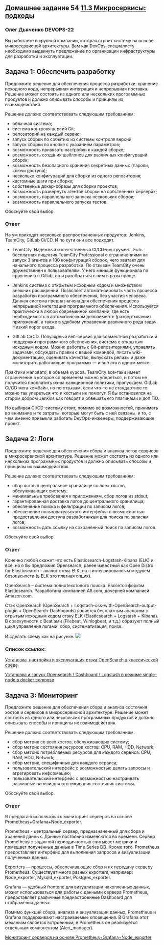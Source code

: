 ## Домашнее задание 54 [11.3 Микросервисы: подходы](https://github.com/netology-code/micros-homeworks/blob/main/11-microservices-03-approaches.md)

### Олег Дьяченко DEVOPS-22

Вы работаете в крупной компании, которая строит систему на основе микросервисной архитектуры.
Вам как DevOps-специалисту необходимо выдвинуть предложение по организации инфраструктуры для разработки и эксплуатации.

## Задача 1: Обеспечить разработку

Предложите решение для обеспечения процесса разработки: хранение исходного кода, непрерывная интеграция и непрерывная поставка. 
Решение может состоять из одного или нескольких программных продуктов и должно описывать способы и принципы их взаимодействия.

Решение должно соответствовать следующим требованиям:
- облачная система;
- система контроля версий Git;
- репозиторий на каждый сервис;
- запуск сборки по событию из системы контроля версий;
- запуск сборки по кнопке с указанием параметров;
- возможность привязать настройки к каждой сборке;
- возможность создания шаблонов для различных конфигураций сборок;
- возможность безопасного хранения секретных данных (пароли, ключи доступа);
- несколько конфигураций для сборки из одного репозитория;
- кастомные шаги при сборке;
- собственные докер-образы для сборки проектов;
- возможность развернуть агентов сборки на собственных серверах;
- возможность параллельного запуска нескольких сборок;
- возможность параллельного запуска тестов.

Обоснуйте свой выбор.


### Ответ

На ум приходят несколько распространенных продуктов: Jenkins, TeamCity, GitLab Ci/CD.
И по сути они все подходят.

* TeamCity. Надежный и качественный CI/CD-инструмент. Есть бесплатная лицензия TeamCity Professional с ограничениями на запуск 3 агентов и 100 конфигураций сборок, чего хватает для начального процесса разработки. По отзывам TeamCity очень дружественен к пользователям. У него меньше функционала по сравнению с Gitlab, но и разобраться с ним в разы проще. 

* Jenkins система с открытым исходным кодом и множеством внешних расширений. Позволяет автоматизировать часть процесса разработки программного обеспечения, без участия человека. Данная система предназначена для обеспечения процесса непрерывной интеграции программного обеспечения. Используется практически в любой современной компании, где есть необходимость в автоматическом деплойменте (развертывании) приложений, а также в удобном управлении различного рода задач. Низкий порог входа.

* GitLab Ci/CD. Популярный веб-сервис для совместной разработки и поддержки программного обеспечения, система с открытым исходным кодом. Можно работать с Git-репозиториями, управлять задачами, обсуждать правки с вашей командой, писать wiki-документацию, оценивать качество, выпускать релизы и даже мониторить работающие программы — и всё это в одном месте.

Практики маловато, в объеме курсов. TeamCity все-таки имеет ограничение в которое со временем можно упереться, и потом не получится проплатить из-за санкционной политики, пропускаем. GitLab Ci/CD мега комбайн, но по отзывам, если что-то не стандартное то можно так упереться что и костыли не помогут. Я бы остановился на старом добром Jenkins как говорят и обвешать его плагинами и доп ПО.

Но выбирая CI/CD-систему стоит, помимо её возможностей, принимать во внимание и те затраты, которые могут быть с ней связаны, и то, с чем именно привыкли работать DevOps-инженеры, поддерживающие проект.


## Задача 2: Логи

Предложите решение для обеспечения сбора и анализа логов сервисов в микросервисной архитектуре.
Решение может состоять из одного или нескольких программных продуктов и должно описывать способы и принципы их взаимодействия.

Решение должно соответствовать следующим требованиям:
- сбор логов в центральное хранилище со всех хостов, обслуживающих систему;
- минимальные требования к приложениям, сбор логов из stdout;
- гарантированная доставка логов до центрального хранилища;
- обеспечение поиска и фильтрации по записям логов;
- обеспечение пользовательского интерфейса с возможностью предоставления доступа разработчикам для поиска по записям логов;
- возможность дать ссылку на сохранённый поиск по записям логов.

Обоснуйте свой выбор.

### Ответ

Конечно любой скажет что есть Elasticsearch-Logstash-Kibana (ELK) и все, но я бы предложил Opensearch, ранее известный как Open Distro for Elasticsearch – аналог стека ELK, но с интегрированным модулем безопасности (в ELK это платная опция).

OpenSearch – система полнотекстового поиска. Является форком Elasticsearch. Разработана компанией A9.com, дочерней компанией Amazon.com.

Стэк OpenSearch (OpenSearch + Logstash-oss-with-OpenSearch-output-plugin + OpenSearch–Dashboards) является бесплатным аналогом с отрытым исходным кодом стэку ELK (Elasticsearch + Logstash + Kibana). В совокупности с Beat’ами (Filebeat, Winlogbeat, и т.д.) образуют полный цикл управления логами: сбор, систематизация, поиск.

И сделать схему как на рисунке.
![](https://habrastorage.org/webt/vm/am/8t/vmam8t-8lqksyqchxxtmz4wj8o8.png)


### Список ссылок:  
[Установка, настройка и эксплуатация стэка OpenSearch в классической среде](https://habr.com/ru/articles/662527/)

[Установка и запуск Opensearch / Dashboard / Logstash в режиме single-node в docker compose](https://itdraft.ru/2021/10/20/ustanovka-i-zapusk-opensearch-dashboard-logstash-v-rezhime-single-node-v-docker-compose/)


## Задача 3: Мониторинг

Предложите решение для обеспечения сбора и анализа состояния хостов и сервисов в микросервисной архитектуре.
Решение может состоять из одного или нескольких программных продуктов и должно описывать способы и принципы их взаимодействия.

Решение должно соответствовать следующим требованиям:
- сбор метрик со всех хостов, обслуживающих систему;
- сбор метрик состояния ресурсов хостов: CPU, RAM, HDD, Network;
- сбор метрик потребляемых ресурсов для каждого сервиса: CPU, RAM, HDD, Network;
- сбор метрик, специфичных для каждого сервиса;
- пользовательский интерфейс с возможностью делать запросы и агрегировать информацию;
- пользовательский интерфейс с возможностью настраивать различные панели для отслеживания состояния системы.

Обоснуйте свой выбор.

### Ответ

Я предлагаю использовать мониторинг серверов на основе Prometheus+Grafana+Node_exporter.

Prometheus - центральный сервер, предназначенный для сбора и хранения данных. Данные постоянно изменяются во времени. Сервер Prometheus с заданной периодичностью считывает метрики и помещает полученные данные в Time Series DB. Кроме того, Prometheus предоставляет интерфейс для выполнения запросов и визуализации полученных данных.

Exporters — процессы, обеспечивающие сбор и их передачу серверу Prometheus. Существует много разных exporters, например: Node_exporter, Mysqld_exporter, Postgres_exporter.

Grafana — удобный frontend для визуализации накопленных данных, может использоваться для работы с данными сервера Prometheus, предоставляет различные преднастроенные Dashboard для отображения данных.

Помимо функций сбора, анализа и визуализации данных, Prometheus и Grafana поддерживают настраиваемые оповещения. В Grafana этот механизм является встроенным, в Prometheus он реализуется отдельным компонентом (Alert_manager). 

[Мониторинг серверов на основе Prometheus+Grafana+Node_exporter](https://mcs.mail.ru/docs/additionals/cases/cases-monitoring/case-node-exporter)